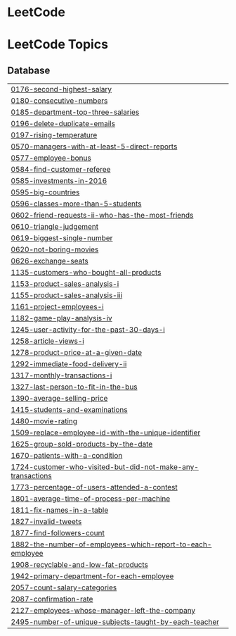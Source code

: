 # LeetCode
<!---LeetCode Topics Start-->
# LeetCode Topics
## Database
|  |
| ------- |
| [0176-second-highest-salary](https://github.com/XiangfeiLyhu/LeetCode/tree/master/0176-second-highest-salary) |
| [0180-consecutive-numbers](https://github.com/XiangfeiLyhu/LeetCode/tree/master/0180-consecutive-numbers) |
| [0185-department-top-three-salaries](https://github.com/XiangfeiLyhu/LeetCode/tree/master/0185-department-top-three-salaries) |
| [0196-delete-duplicate-emails](https://github.com/XiangfeiLyhu/LeetCode/tree/master/0196-delete-duplicate-emails) |
| [0197-rising-temperature](https://github.com/XiangfeiLyhu/LeetCode/tree/master/0197-rising-temperature) |
| [0570-managers-with-at-least-5-direct-reports](https://github.com/XiangfeiLyhu/LeetCode/tree/master/0570-managers-with-at-least-5-direct-reports) |
| [0577-employee-bonus](https://github.com/XiangfeiLyhu/LeetCode/tree/master/0577-employee-bonus) |
| [0584-find-customer-referee](https://github.com/XiangfeiLyhu/LeetCode/tree/master/0584-find-customer-referee) |
| [0585-investments-in-2016](https://github.com/XiangfeiLyhu/LeetCode/tree/master/0585-investments-in-2016) |
| [0595-big-countries](https://github.com/XiangfeiLyhu/LeetCode/tree/master/0595-big-countries) |
| [0596-classes-more-than-5-students](https://github.com/XiangfeiLyhu/LeetCode/tree/master/0596-classes-more-than-5-students) |
| [0602-friend-requests-ii-who-has-the-most-friends](https://github.com/XiangfeiLyhu/LeetCode/tree/master/0602-friend-requests-ii-who-has-the-most-friends) |
| [0610-triangle-judgement](https://github.com/XiangfeiLyhu/LeetCode/tree/master/0610-triangle-judgement) |
| [0619-biggest-single-number](https://github.com/XiangfeiLyhu/LeetCode/tree/master/0619-biggest-single-number) |
| [0620-not-boring-movies](https://github.com/XiangfeiLyhu/LeetCode/tree/master/0620-not-boring-movies) |
| [0626-exchange-seats](https://github.com/XiangfeiLyhu/LeetCode/tree/master/0626-exchange-seats) |
| [1135-customers-who-bought-all-products](https://github.com/XiangfeiLyhu/LeetCode/tree/master/1135-customers-who-bought-all-products) |
| [1153-product-sales-analysis-i](https://github.com/XiangfeiLyhu/LeetCode/tree/master/1153-product-sales-analysis-i) |
| [1155-product-sales-analysis-iii](https://github.com/XiangfeiLyhu/LeetCode/tree/master/1155-product-sales-analysis-iii) |
| [1161-project-employees-i](https://github.com/XiangfeiLyhu/LeetCode/tree/master/1161-project-employees-i) |
| [1182-game-play-analysis-iv](https://github.com/XiangfeiLyhu/LeetCode/tree/master/1182-game-play-analysis-iv) |
| [1245-user-activity-for-the-past-30-days-i](https://github.com/XiangfeiLyhu/LeetCode/tree/master/1245-user-activity-for-the-past-30-days-i) |
| [1258-article-views-i](https://github.com/XiangfeiLyhu/LeetCode/tree/master/1258-article-views-i) |
| [1278-product-price-at-a-given-date](https://github.com/XiangfeiLyhu/LeetCode/tree/master/1278-product-price-at-a-given-date) |
| [1292-immediate-food-delivery-ii](https://github.com/XiangfeiLyhu/LeetCode/tree/master/1292-immediate-food-delivery-ii) |
| [1317-monthly-transactions-i](https://github.com/XiangfeiLyhu/LeetCode/tree/master/1317-monthly-transactions-i) |
| [1327-last-person-to-fit-in-the-bus](https://github.com/XiangfeiLyhu/LeetCode/tree/master/1327-last-person-to-fit-in-the-bus) |
| [1390-average-selling-price](https://github.com/XiangfeiLyhu/LeetCode/tree/master/1390-average-selling-price) |
| [1415-students-and-examinations](https://github.com/XiangfeiLyhu/LeetCode/tree/master/1415-students-and-examinations) |
| [1480-movie-rating](https://github.com/XiangfeiLyhu/LeetCode/tree/master/1480-movie-rating) |
| [1509-replace-employee-id-with-the-unique-identifier](https://github.com/XiangfeiLyhu/LeetCode/tree/master/1509-replace-employee-id-with-the-unique-identifier) |
| [1625-group-sold-products-by-the-date](https://github.com/XiangfeiLyhu/LeetCode/tree/master/1625-group-sold-products-by-the-date) |
| [1670-patients-with-a-condition](https://github.com/XiangfeiLyhu/LeetCode/tree/master/1670-patients-with-a-condition) |
| [1724-customer-who-visited-but-did-not-make-any-transactions](https://github.com/XiangfeiLyhu/LeetCode/tree/master/1724-customer-who-visited-but-did-not-make-any-transactions) |
| [1773-percentage-of-users-attended-a-contest](https://github.com/XiangfeiLyhu/LeetCode/tree/master/1773-percentage-of-users-attended-a-contest) |
| [1801-average-time-of-process-per-machine](https://github.com/XiangfeiLyhu/LeetCode/tree/master/1801-average-time-of-process-per-machine) |
| [1811-fix-names-in-a-table](https://github.com/XiangfeiLyhu/LeetCode/tree/master/1811-fix-names-in-a-table) |
| [1827-invalid-tweets](https://github.com/XiangfeiLyhu/LeetCode/tree/master/1827-invalid-tweets) |
| [1877-find-followers-count](https://github.com/XiangfeiLyhu/LeetCode/tree/master/1877-find-followers-count) |
| [1882-the-number-of-employees-which-report-to-each-employee](https://github.com/XiangfeiLyhu/LeetCode/tree/master/1882-the-number-of-employees-which-report-to-each-employee) |
| [1908-recyclable-and-low-fat-products](https://github.com/XiangfeiLyhu/LeetCode/tree/master/1908-recyclable-and-low-fat-products) |
| [1942-primary-department-for-each-employee](https://github.com/XiangfeiLyhu/LeetCode/tree/master/1942-primary-department-for-each-employee) |
| [2057-count-salary-categories](https://github.com/XiangfeiLyhu/LeetCode/tree/master/2057-count-salary-categories) |
| [2087-confirmation-rate](https://github.com/XiangfeiLyhu/LeetCode/tree/master/2087-confirmation-rate) |
| [2127-employees-whose-manager-left-the-company](https://github.com/XiangfeiLyhu/LeetCode/tree/master/2127-employees-whose-manager-left-the-company) |
| [2495-number-of-unique-subjects-taught-by-each-teacher](https://github.com/XiangfeiLyhu/LeetCode/tree/master/2495-number-of-unique-subjects-taught-by-each-teacher) |
<!---LeetCode Topics End-->